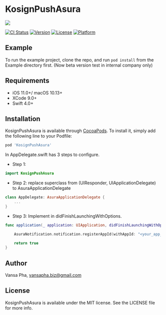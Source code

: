 # KosignPushAsura

<img src="https://kosignstore.wecambodia.com/storage/image/KOSIGN.png" style="max-width:100%">

[![CI Status](https://img.shields.io/travis/vs.lov.rs@gmail.com/KosignPushAsura.svg?style=flat)](https://travis-ci.org/vs.lov.rs@gmail.com/KosignPushAsura)
[![Version](https://img.shields.io/cocoapods/v/KosignPushAsura.svg?style=flat)](https://cocoapods.org/pods/KosignPushAsura)
[![License](https://img.shields.io/cocoapods/l/KosignPushAsura.svg?style=flat)](https://cocoapods.org/pods/KosignPushAsura)
[![Platform](https://img.shields.io/cocoapods/p/KosignPushAsura.svg?style=flat)](https://cocoapods.org/pods/KosignPushAsura)

## Example

To run the example project, clone the repo, and run `pod install` from the Example directory first. (Now beta version test in internal company only)

## Requirements

<ul>
<li>iOS 11.0+/ macOS 10.13+</li>
<li>XCode 9.0+</li>
<li>Swift 4.0+</li>
</ul>

## Installation

KosignPushAsura is available through [CocoaPods](https://cocoapods.org). To install
it, simply add the following line to your Podfile:

```ruby
pod 'KosignPushAsura'
```

In AppDelegate.swift has 3 steps to configure.
- Step 1:
```swift
import KosignPushAsura
```

- Step 2:
replace superclass from (UIResponder, UIApplicationDelegate) to AsuraApplicationDelegate
```swift
class AppDelegate: AsuraApplicationDelegate {
    ...
}
```

- Step 3:
Implement in didFinishLaunchingWithOptions.
```swift
func application(_ application: UIApplication, didFinishLaunchingWithOptions launchOptions: [UIApplicationLaunchOptionsKey: Any]?) -> Bool {

    AsuraNotification.notification.registerAppId(withAppId: "<your_app_id_here>", application: application)

    return true
}
```

## Author

Vansa Pha, vansapha.biz@gmail.com

## License

KosignPushAsura is available under the MIT license. See the LICENSE file for more info.

